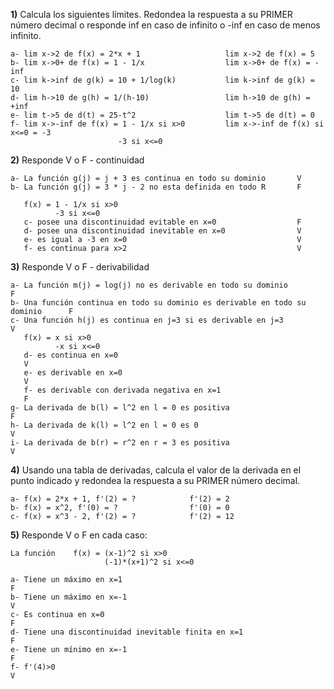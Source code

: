 **1)** Calcula los siguientes límites. Redondea la respuesta a su PRIMER número decimal o responde inf en caso de infinito o -inf en caso de menos infinito.

    a- lim x->2 de f(x) = 2*x + 1                   lim x->2 de f(x) = 5
    b- lim x->0+ de f(x) = 1 - 1/x                  lim x->0+ de f(x) = -inf
    c- lim k->inf de g(k) = 10 + 1/log(k)           lim k->inf de g(k) = 10
    d- lim h->10 de g(h) = 1/(h-10)                 lim h->10 de g(h) = +inf
    e- lim t->5 de d(t) = 25-t^2                    lim t->5 de d(t) = 0
    f- lim x->-inf de f(x) = 1 - 1/x si x>0         lim x->-inf de f(x) si x<=0 = -3
                            -3 si x<=0


**2)** Responde V o F - continuidad

    a- La función g(j) = j + 3 es continua en todo su dominio       V
    b- La función g(j) = 3 * j - 2 no esta definida en todo R       F
       
       f(x) = 1 - 1/x si x>0
              -3 si x<=0
       c- posee una discontinuidad evitable en x=0                  F           
       d- posee una discontinuidad inevitable en x=0                V
       e- es igual a -3 en x=0                                      V
       f- es continua para x>2                                      V

**3)** Responde V o F - derivabilidad

    a- La función m(j) = log(j) no es derivable en todo su dominio                  F                 
    b- Una función continua en todo su dominio es derivable en todo su dominio      F 
    c- Una función h(j) es continua en j=3 si es derivable en j=3                   V
       f(x) = x si x>0
              -x si x<=0
       d- es continua en x=0
       V
       e- es derivable en x=0
       V
       f- es derivable con derivada negativa en x=1
       F
    g- La derivada de b(l) = l^2 en l = 0 es positiva
    F
    h- La derivada de k(l) = l^2 en l = 0 es 0
    V
    i- La derivada de b(r) = r^2 en r = 3 es positiva
    V

**4)** Usando una tabla de derivadas, calcula el valor de la derivada en el punto indicado y redondea la respuesta a su PRIMER número decimal.

    a- f(x) = 2*x + 1, f'(2) = ?            f'(2) = 2
    b- f(x) = x^2, f'(0) = ?                f'(0) = 0
    c- f(x) = x^3 - 2, f'(2) = ?            f'(2) = 12

    
**5)** Responde V o F en cada caso:

    La función    f(x) = (x-1)^2 si x>0
                         (-1)*(x+1)^2 si x<=0
    
    a- Tiene un máximo en x=1
    F
    b- Tiene un máximo en x=-1
    V
    c- Es continua en x=0
    F
    d- Tiene una discontinuidad inevitable finita en x=1
    F
    e- Tiene un mínimo en x=-1
    F
    f- f'(4)>0
    V